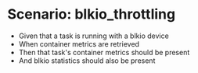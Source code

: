 # Scenario: blkio_throttling

- Given that a task is running with a blkio device
- When container metrics are retrieved
- Then that task's container metrics should be present
- And blkio statistics should also be present
